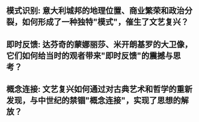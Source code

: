 ## 模式识别: 意大利城邦的地理位置、商业繁荣和政治分裂，如何形成了一种独特"模式"，催生了文艺复兴？

## 即时反馈: 达芬奇的蒙娜丽莎、米开朗基罗的大卫像，它们如何给当时的观者带来"即时反馈"的震撼与思考？

## 概念连接: 文艺复兴如何通过对古典艺术和哲学的重新发现，与中世纪的禁锢"概念连接"，实现了思想的解放？